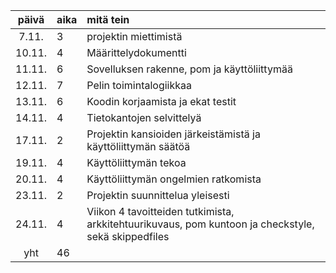 
| päivä | aika | mitä tein  |
| :----:|:-----| :-----|
| 7.11. | 3     | projektin miettimistä | 
| 10.11. | 4    | Määrittelydokumentti |
| 11.11. | 6    | Sovelluksen rakenne, pom ja käyttöliittymää|
| 12.11. | 7    | Pelin toimintalogiikkaa |
| 13.11. | 6    | Koodin korjaamista ja ekat testit |
| 14.11. | 4    | Tietokantojen selvittelyä|
| 17.11. | 2    | Projektin kansioiden järkeistämistä ja käyttöliittymän säätöä|
| 19.11. | 4   | Käyttöliittymän tekoa |
| 20.11. | 4    | Käyttöliittymän ongelmien ratkomista |
| 23.11. | 2    | Projektin suunnittelua yleisesti|
| 24.11. | 4    | Viikon 4 tavoitteiden tutkimista, arkkitehtuurikuvaus, pom kuntoon ja checkstyle, sekä skippedfiles |
| yht   | 46  | | 
